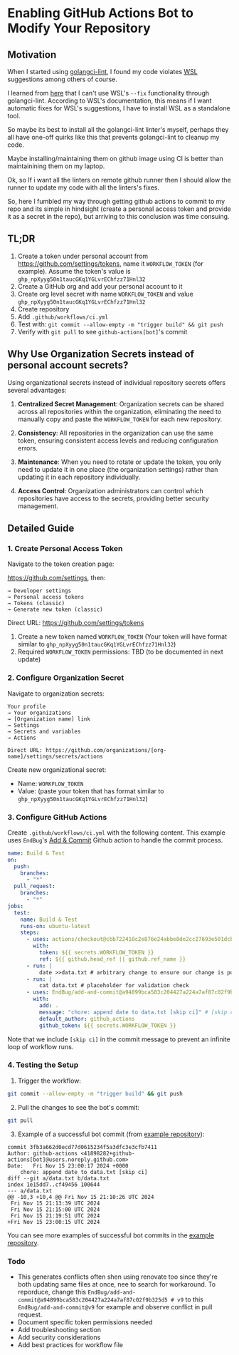 # Enabling GitHub Actions Bot to Modify Your Repository

## Motivation

When I started using [golangci-lint](https://github.com/golangci/golangci-lint), I found my code violates [WSL](https://github.com/bombsimon/wsl) suggestions among others of course.

I learned from [here](https://github.com/bombsimon/wsl/tree/c862f085c18f8560c5aa50183cb4fbb9a11656c3?tab=readme-ov-file#usage) that I can't use WSL's `--fix` functionality through golangci-lint. According to WSL's documentation, this means if I want automatic fixes for WSL's suggestions, I have to install WSL as a standalone tool.

So maybe its best to install all the golangci-lint linter's myself, perhaps they all have one-off quirks like this that prevents golangci-lint to cleanup my code.

Maybe installing/maintaining them on github image using CI is better than maintainining them on my laptop.

Ok, so If i want all the linters on remote github runner then I should allow the runner to update my code with all the linters's fixes.

So, here I fumbled my way through getting github actions to commit to my repo and its simple in hindsight (create a personal access token and provide it as a secret in the repo), but arriving to this conclusion was time consuing.

## TL;DR

1. Create a token under personal account from https://github.com/settings/tokens, name it `WORKFLOW_TOKEN` (for example). Assume the token's value is `ghp_npXyyg50n1taucGKq1YGLvrEChfzz71Hnl32`
1. Create a GitHub org and add your personal account to it
1. Create org level secret with name `WORKFLOW_TOKEN` and value `ghp_npXyyg50n1taucGKq1YGLvrEChfzz71Hnl32`
1. Create repository
1. Add `.github/workflows/ci.yml`
1. Test with: `git commit --allow-empty -m "trigger build" && git push`
1. Verify with `git pull` to see `github-actions[bot]`'s commit

## Why Use Organization Secrets instead of personal account secrets?

Using organizational secrets instead of individual repository secrets offers several advantages:

1. **Centralized Secret Management**: Organization secrets can be shared across all repositories within the organization, eliminating the need to manually copy and paste the `WORKFLOW_TOKEN` for each new repository.

1. **Consistency**: All repositories in the organization can use the same token, ensuring consistent access levels and reducing configuration errors.
1. **Maintenance**: When you need to rotate or update the token, you only need to update it in one place (the organization settings) rather than updating it in each repository individually.
1. **Access Control**: Organization administrators can control which repositories have access to the secrets, providing better security management.

## Detailed Guide

### 1. Create Personal Access Token

Navigate to the token creation page:

https://github.com/settings, then:

```
→ Developer settings
→ Personal access tokens
→ Tokens (classic)
→ Generate new token (classic)
```

Direct URL: https://github.com/settings/tokens

1. Create a new token named `WORKFLOW_TOKEN`
   (Your token will have format similar to `ghp_npXyyg50n1taucGKq1YGLvrEChfzz71Hnl32`)
2. Required `WORKFLOW_TOKEN` permissions: TBD (to be documented in next update)

### 2. Configure Organization Secret

Navigate to organization secrets:

```
Your profile
→ Your organizations
→ [Organization name] link
→ Settings
→ Secrets and variables
→ Actions

Direct URL: https://github.com/organizations/[org-name]/settings/secrets/actions
```

Create new organizational secret:

- Name: `WORKFLOW_TOKEN`
- Value: (paste your token that has format similar to `ghp_npXyyg50n1taucGKq1YGLvrEChfzz71Hnl32`)

### 3. Configure GitHub Actions

Create `.github/workflows/ci.yml` with the following content. This example uses `EndBug`'s [Add & Commit](https://github.com/marketplace/actions/add-commit) Github action to handle the commit process.

```yaml
name: Build & Test
on:
  push:
    branches:
      - "*"
  pull_request:
    branches:
      - "*"
jobs:
  test:
    name: Build & Test
    runs-on: ubuntu-latest
    steps:
      - uses: actions/checkout@cbb722410c2e876e24abbe8de2cc27693e501dcb
        with:
          token: ${{ secrets.WORKFLOW_TOKEN }}
          ref: ${{ github.head_ref || github.ref_name }}
      - run: |
          date >>data.txt # arbitrary change to ensure our change is pushed back to repo
      - run: |
          cat data.txt # placeholder for validation check
      - uses: EndBug/add-and-commit@a94899bca583c204427a224a7af87c02f9b325d5 # v9
        with:
          add: .
          message: "chore: append date to data.txt [skip ci]" # [skip ci] prevents infinite workflow runs
          default_author: github_actions
          github_token: ${{ secrets.WORKFLOW_TOKEN }}
```

Note that we include `[skip ci]` in the commit message to prevent an infinite loop of workflow runs.

### 4. Testing the Setup

1. Trigger the workflow:

```bash
git commit --allow-empty -m "trigger build" && git push
```

2. Pull the changes to see the bot's commit:

```bash
git pull
```

3. Example of a successful bot commit (from [example repository](https://github.com/gkwa/halfsl500/commit/3fb3a662d0ecd77d0615234f5a3dfc3e3cfb7411)):

```
commit 3fb3a662d0ecd77d0615234f5a3dfc3e3cfb7411
Author: github-actions <41898282+github-actions[bot]@users.noreply.github.com>
Date:   Fri Nov 15 23:00:17 2024 +0000
    chore: append date to data.txt [skip ci]
diff --git a/data.txt b/data.txt
index 1e15dd7..cf49456 100644
--- a/data.txt
@@ -10,3 +10,4 @@ Fri Nov 15 21:10:26 UTC 2024
 Fri Nov 15 21:13:39 UTC 2024
 Fri Nov 15 21:15:00 UTC 2024
 Fri Nov 15 21:19:51 UTC 2024
+Fri Nov 15 23:00:15 UTC 2024
```

You can see more examples of successful bot commits in the [example repository](https://github.com/gkwa/halfsl500/commits/master/).

### Todo

- This generates conflicts often shen using renovate too since they're both updating same files at once, nee to search for workaround. To reporduce, change this `EndBug/add-and-commit@a94899bca583c204427a224a7af87c02f9b325d5 # v9` to this `EndBug/add-and-commit@v9` for example and observe conflict in pull request.
- Document specific token permissions needed
- Add troubleshooting section
- Add security considerations
- Add best practices for workflow file
